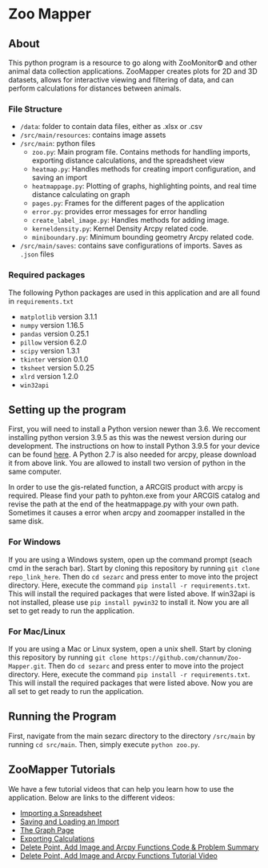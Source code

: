 # Zoo Mapper

## About
This python program is a resource to go along with ZooMonitor© and other animal data collection applications. ZooMapper creates plots for 2D and 3D datasets, allows for interactive viewing and filtering of data, and can perform calculations for distances between animals. 

### File Structure
- `/data`: folder to contain data files, either as .xlsx or .csv
- `/src/main/resources`: contains image assets
- `/src/main`: python files
  - `zoo.py`: Main program file. Contains methods for handling imports, exporting distance calculations, and the spreadsheet view
  - `heatmap.py`: Handles methods for creating import configuration, and saving an import
  - `heatmappage.py`: Plotting of graphs, highlighting points, and real time distance calculating on graph
  - `pages.py`: Frames for the different pages of the application
  - `error.py`: provides error messages for error handling
  - `create_label_image.py`: Handles methods for adding image.
  - `kerneldensity.py`: Kernel Density Arcpy related code.
  - `miniboundary.py`: Minimum bounding geometry Arcpy related code.
- `/src/main/saves`: contains save configurations of imports. Saves as `.json` files

### Required packages
The following Python packages are used in this application and are all found in `requirements.txt`
- `matplotlib` version 3.1.1
- `numpy` version 1.16.5
- `pandas` version 0.25.1
- `pillow` version 6.2.0
- `scipy` version 1.3.1
- `tkinter` version 0.1.0
- `tksheet` version 5.0.25
- `xlrd` version 1.2.0
- `win32api`

## Setting up the program
First, you will need to install a Python version newer than 3.6. We reccoment installing python version 3.9.5 as this was the newest version during our development. The instructions on how to install Python 3.9.5 for your device can be found [here](https://www.python.org/downloads/). A Python 2.7 is also needed for arcpy, please download it from above link. You are allowed to install two version of python in the same computer.

In order to use the gis-related function, a ARCGIS product with arcpy is required. Please find your path to pyhton.exe from your ARCGIS catalog and revise the path at the end of the heatmappage.py with your own path. Sometimes it causes a error when arcpy and zoomapper installed in the same disk.

### For Windows
If you are using a Windows system, open up the command prompt (seach cmd in the serach bar). Start by cloning this repository by running `git clone repo_link_here`. Then do `cd sezarc` and press enter to move into the project directory. Here, execute the command `pip install -r requirements.txt`. This will install the required packages that were listed above. If win32api is not installed, please use `pip install pywin32` to install it. Now you are all set to get ready to run the application.

### For Mac/Linux
If you are using a Mac or Linux system, open a unix shell. Start by cloning this repository by running `git clone https://github.com/channum/Zoo-Mapper.git`. Then do `cd sezarc` and press enter to move into the project directory. Here, execute the command `pip install -r requirements.txt`. This will install the required packages that were listed above. Now you are all set to get ready to run the application.

## Running the Program
First, navigate from the main sezarc directory to the directory `/src/main` by running `cd src/main`. Then, simply execute `python zoo.py`.

## ZooMapper Tutorials
We have a few tutorial videos that can help you learn how to use the application. Below are links to the different videos:
- [Importing a Spreadsheet](https://udel.zoom.us/rec/share/VCGKLe5nntcPSUNYJkbaEekL52scUIWGUSg2HzuWJL4pfsbGY5w8EI0WutgUqGer.UmCEEjVtGqZwWM8G?startTime=1622577255000)
- [Saving and Loading an Import](https://udel.zoom.us/rec/share/32WImZp6MNGgyktIQaTj68yvUDfJDmx7VVMOovH93ugVZmMoMgU8mflVTY-AZxdv.MQ0zBIGSD8YWWYkS?startTime=1622477688000)
- [The Graph Page](https://udel.zoom.us/rec/share/lVjZzdUA_8LlPKqdI1Sis832SjrBP4Dgrp9Hyho4CiG7HQftJ6mjHsQ8-TfOjl3y.h1LNrsZTN2d3zNT1)
- [Exporting Calculations](https://udel.zoom.us/rec/share/VCGKLe5nntcPSUNYJkbaEekL52scUIWGUSg2HzuWJL4pfsbGY5w8EI0WutgUqGer.UmCEEjVtGqZwWM8G?startTime=1622577759000)
- [Delete Point, Add Image and Arcpy Functions Code & Problem Summary](https://docs.google.com/document/d/1M_Z_CsDiofBDTfKk90UqYVvr0tdX1bTKGgrj6BmwBwM/edit?usp=sharing)
- [Delete Point, Add Image and Arcpy Functions Tutorial Video](https://drive.google.com/file/d/1sJbeeLGge0T8u1jAsbUwzlFoZrs-EP5N/view?usp=sharing)
